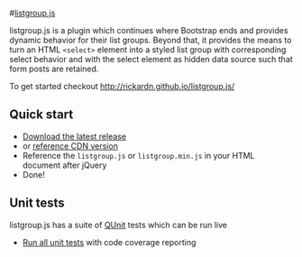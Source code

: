 #[listgroup.js](http://rickardn.github.io/listgroup.js/)

listgroup.js is a plugin which continues where Bootstrap ends and provides dynamic behavior for their list groups. Beyond that, it provides the means to turn an HTML `<select>` element into a styled list group with corresponding select behavior and with the select element as hidden data source such that form posts are retained.

To get started checkout http://rickardn.github.io/listgroup.js/

## Quick start

- [Download the latest release](https://github.com/rickardn/listgroup.js/zipball/master)
- or [reference CDN version](https://cdn.jsdelivr.net/gh/rickardn/listgroup.js@1.1.2/listgroup.min.js)
- Reference the `listgroup.js` or `listgroup.min.js` in your HTML document after jQuery
- Done!

## Unit tests

listgroup.js has a suite of [QUnit](http://qunitjs.com/) tests which can be run live

- [Run all unit tests](http://rickardn.github.io/listgroup.js/test/?coverage=true) with code coverage reporting
